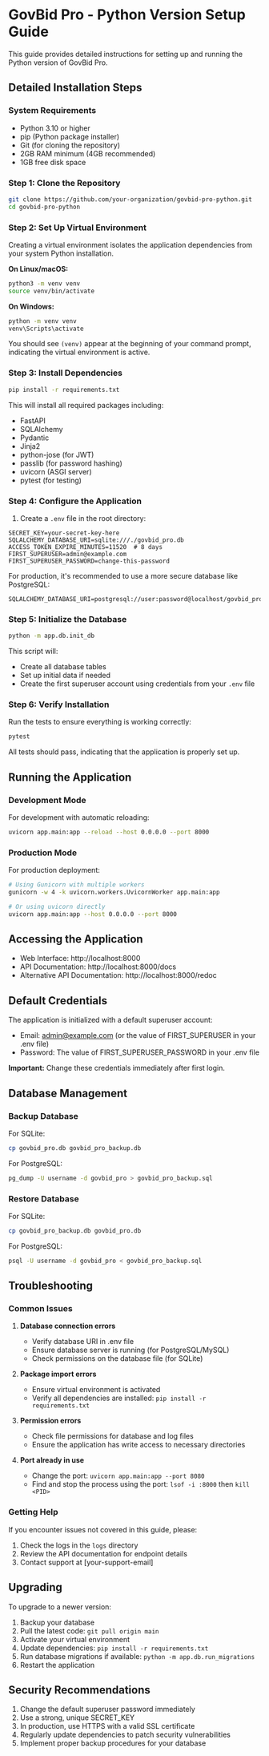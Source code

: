 # GovBid Pro - Python Version Setup Guide

This guide provides detailed instructions for setting up and running the Python version of GovBid Pro.

## Detailed Installation Steps

### System Requirements

- Python 3.10 or higher
- pip (Python package installer)
- Git (for cloning the repository)
- 2GB RAM minimum (4GB recommended)
- 1GB free disk space

### Step 1: Clone the Repository

```bash
git clone https://github.com/your-organization/govbid-pro-python.git
cd govbid-pro-python
```

### Step 2: Set Up Virtual Environment

Creating a virtual environment isolates the application dependencies from your system Python installation.

**On Linux/macOS:**
```bash
python3 -m venv venv
source venv/bin/activate
```

**On Windows:**
```bash
python -m venv venv
venv\Scripts\activate
```

You should see `(venv)` appear at the beginning of your command prompt, indicating the virtual environment is active.

### Step 3: Install Dependencies

```bash
pip install -r requirements.txt
```

This will install all required packages including:
- FastAPI
- SQLAlchemy
- Pydantic
- Jinja2
- python-jose (for JWT)
- passlib (for password hashing)
- uvicorn (ASGI server)
- pytest (for testing)

### Step 4: Configure the Application

1. Create a `.env` file in the root directory:

```
SECRET_KEY=your-secret-key-here
SQLALCHEMY_DATABASE_URI=sqlite:///./govbid_pro.db
ACCESS_TOKEN_EXPIRE_MINUTES=11520  # 8 days
FIRST_SUPERUSER=admin@example.com
FIRST_SUPERUSER_PASSWORD=change-this-password
```

For production, it's recommended to use a more secure database like PostgreSQL:

```
SQLALCHEMY_DATABASE_URI=postgresql://user:password@localhost/govbid_pro
```

### Step 5: Initialize the Database

```bash
python -m app.db.init_db
```

This script will:
- Create all database tables
- Set up initial data if needed
- Create the first superuser account using credentials from your `.env` file

### Step 6: Verify Installation

Run the tests to ensure everything is working correctly:

```bash
pytest
```

All tests should pass, indicating that the application is properly set up.

## Running the Application

### Development Mode

For development with automatic reloading:

```bash
uvicorn app.main:app --reload --host 0.0.0.0 --port 8000
```

### Production Mode

For production deployment:

```bash
# Using Gunicorn with multiple workers
gunicorn -w 4 -k uvicorn.workers.UvicornWorker app.main:app

# Or using uvicorn directly
uvicorn app.main:app --host 0.0.0.0 --port 8000
```

## Accessing the Application

- Web Interface: http://localhost:8000
- API Documentation: http://localhost:8000/docs
- Alternative API Documentation: http://localhost:8000/redoc

## Default Credentials

The application is initialized with a default superuser account:
- Email: admin@example.com (or the value of FIRST_SUPERUSER in your .env file)
- Password: The value of FIRST_SUPERUSER_PASSWORD in your .env file

**Important:** Change these credentials immediately after first login.

## Database Management

### Backup Database

For SQLite:
```bash
cp govbid_pro.db govbid_pro_backup.db
```

For PostgreSQL:
```bash
pg_dump -U username -d govbid_pro > govbid_pro_backup.sql
```

### Restore Database

For SQLite:
```bash
cp govbid_pro_backup.db govbid_pro.db
```

For PostgreSQL:
```bash
psql -U username -d govbid_pro < govbid_pro_backup.sql
```

## Troubleshooting

### Common Issues

1. **Database connection errors**
   - Verify database URI in .env file
   - Ensure database server is running (for PostgreSQL/MySQL)
   - Check permissions on the database file (for SQLite)

2. **Package import errors**
   - Ensure virtual environment is activated
   - Verify all dependencies are installed: `pip install -r requirements.txt`

3. **Permission errors**
   - Check file permissions for database and log files
   - Ensure the application has write access to necessary directories

4. **Port already in use**
   - Change the port: `uvicorn app.main:app --port 8080`
   - Find and stop the process using the port: `lsof -i :8000` then `kill <PID>`

### Getting Help

If you encounter issues not covered in this guide, please:
1. Check the logs in the `logs` directory
2. Review the API documentation for endpoint details
3. Contact support at [your-support-email]

## Upgrading

To upgrade to a newer version:

1. Backup your database
2. Pull the latest code: `git pull origin main`
3. Activate your virtual environment
4. Update dependencies: `pip install -r requirements.txt`
5. Run database migrations if available: `python -m app.db.run_migrations`
6. Restart the application

## Security Recommendations

1. Change the default superuser password immediately
2. Use a strong, unique SECRET_KEY
3. In production, use HTTPS with a valid SSL certificate
4. Regularly update dependencies to patch security vulnerabilities
5. Implement proper backup procedures for your database
